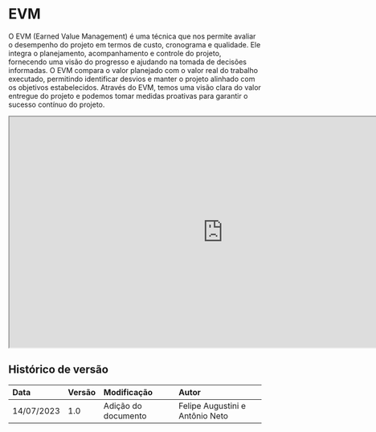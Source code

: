 # EVM

O EVM (Earned Value Management) é uma técnica que nos permite avaliar o desempenho do projeto em termos de custo, cronograma e qualidade. Ele integra o planejamento, acompanhamento e controle do projeto, fornecendo uma visão do progresso e ajudando na tomada de decisões informadas. O EVM compara o valor planejado com o valor real do trabalho executado, permitindo identificar desvios e manter o projeto alinhado com os objetivos estabelecidos. Através do EVM, temos uma visão clara do valor entregue do projeto e podemos tomar medidas proativas para garantir o sucesso contínuo do projeto.

<iframe width='850' height='460' src="https://docs.google.com/spreadsheets/d/e/2PACX-1vT3I5A-Aw0N1Q9hNNfbsGxWAta8se-CwyIhidO9I89OJS5ZQKu8pOjnru_kK1BycYRiGJjB7QYFc-wQ/pubhtml?widget=true&amp;headers=false"></iframe>

## Histórico de versão

| Data       | Versão | Modificação                        | Autor                 |
| :--------- | :----- | :--------------------------------- | :-------------------- |
| 14/07/2023 | 1.0  | Adição do documento | Felipe Augustini e Antônio Neto |